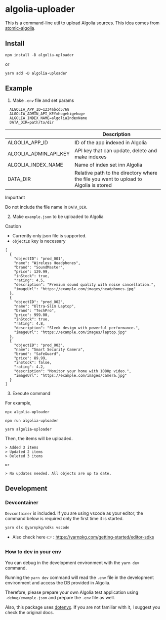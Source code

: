# algolia-uploader

This is a command-line util to upload Algolia sources. This idea comes from [atomic-algolia](https://github.com/chrisdmacrae/atomic-algolia).

## Install

```
npm install -D algolia-uploader
```

or

```
yarn add -D algolia-uploader
```

## Example

1. Make `.env` file and set params

```.env
  ALGOLIA_APP_ID=1234abcd5768
  ALGOLIA_ADMIN_API_KEY=hogehigehuge
  ALGOLIA_INDEX_NAME=algoliaIndexName
  DATA_DIR=path/to/dir
```

|                       | Description                                                                           |
| --------------------- | ------------------------------------------------------------------------------------- |
| ALGOLIA_APP_ID        | ID of the app indexed in Algolia                                                      |
| ALGOLIA_ADMIN_API_KEY | API key that can update, delete and make indexes                                      |
| ALGOLIA_INDEX_NAME    | Name of index set inn Algolia                                                         |
| DATA_DIR              | Relative path to the directory where the file you want to upload to Algolia is stored |

> [!IMPORTANT]
> Do not include the file name in `DATA_DIR`.

2. Make `example.json` to be uploaded to Algolia

> [!CAUTION]
>
> - Currently only json file is supported.
> - `objectID` key is necessary

```
[
  {
    "objectID": "prod_001",
    "name": "Wireless Headphones",
    "brand": "SoundMaster",
    "price": 129.99,
    "inStock": true,
    "rating": 4.5,
    "description": "Premium sound quality with noise cancellation.",
    "imageUrl": "https://example.com/images/headphones.jpg"
  },
  {
    "objectID": "prod_002",
    "name": "Ultra-Slim Laptop",
    "brand": "TechPro",
    "price": 999.00,
    "inStock": true,
    "rating": 4.8,
    "description": "Sleek design with powerful performance.",
    "imageUrl": "https://example.com/images/laptop.jpg"
  },
  {
    "objectID": "prod_003",
    "name": "Smart Security Camera",
    "brand": "SafeGuard",
    "price": 89.99,
    "inStock": false,
    "rating": 4.2,
    "description": "Monitor your home with 1080p video.",
    "imageUrl": "https://example.com/images/camera.jpg"
  }
]
```

3. Execute command

For example,

```
npx algolia-uploader
```

```
npm run algolia-uploader
```

```
yarn algolia-uploader
```

Then, the items will be uploaded.

```
> Added 3 items
> Updated 2 items
> Deleted 3 items

or

> No updates needed. All objects are up to date.
```

## Development

### Devcontainer

`Devcontainer` is included. If you are using vscode as your editor, the command below is required only the first time it is started.

```
yarn dlx @yarnpkg/sdks vscode
```

- Also check here :point_right: : https://yarnpkg.com/getting-started/editor-sdks

### How to dev in your env

You can debug in the development environment with the `yarn dev` command.

Running the `yarn dev` command will read the `.env` file in the development environment and access the DB provided in Algolia.

Therefore, please prepare your own Algolia test application using `.debug/example.json` and prepare the `.env` file as well.

Also, this package uses [dotenvx](https://dotenvx.com/docs/quickstart). If you are not familiar with it, I suggest you check the original docs.

